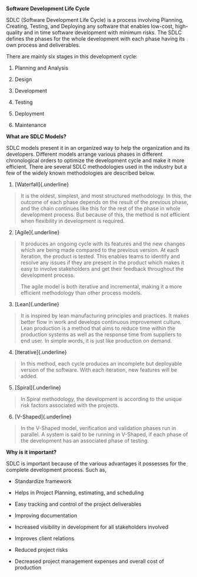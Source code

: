 **Software Development Life Cycle**

SDLC (Software Development Life Cycle) is a process involving Planning,
Creating, Testing, and Deploying any software that enables low-cost,
high-quality and in time software development with minimum risks. The
SDLC defines the phases for the whole development with each phase having
its own process and deliverables.

There are mainly six stages in this development cycle:

1.  Planning and Analysis

2.  Design

3.  Development

4.  Testing

5.  Deployment

6.  Maintenance

**What are SDLC Models?**

SDLC models present it in an organized way to help the organization and
its developers. Different models arrange various phases in different
chronological orders to optimize the development cycle and make it more
efficient. There are several SDLC methodologies used in the industry but
a few of the widely known methodologies are described below.

1.  [Waterfall]{.underline}

> It is the oldest, simplest, and most structured methodology. In this,
> the outcome of each phase depends on the result of the previous phase,
> and the chain continues like this for the rest of the phase in whole
> development process. But because of this, the method is not efficient
> when flexibility in development is required.

2.  [Agile]{.underline}

> It produces an ongoing cycle with its features and the new changes
> which are being made compared to the previous version. At each
> iteration, the product is tested. This enables teams to identify and
> resolve any issues if they are present in the product which makes it
> easy to involve stakeholders and get their feedback throughout the
> development process.
>
> The agile model is both iterative and incremental, making it a more
> efficient methodology than other process models.

3.  [Lean]{.underline}

> It is inspired by lean manufacturing principles and practices. It
> makes better flow in work and develops continuous improvement culture.
> Lean production is a method that aims to reduce time within the
> production systems as well as the response time from suppliers to end
> user. In simple words, it is just like production on demand.

4.  [Iterative]{.underline}

> In this method, each cycle produces an incomplete but deployable
> version of the software. With each iteration, new features will be
> added.

5.  [Spiral]{.underline}

> In Spiral methodology, the development is according to the unique risk
> factors associated with the projects.

6.  [V-Shaped]{.underline}

> In the V-Shaped model, verification and validation phases run in
> parallel. A system is said to be running in V-Shaped, if each phase of
> the development has an associated phase of testing.

**Why is it important?**

SDLC is important because of the various advantages it possesses for the
complete development process. Such as,

-   Standardize framework

-   Helps in Project Planning, estimating, and scheduling

-   Easy tracking and control of the project deliverables

-   Improving documentation

-   Increased visibility in development for all stakeholders involved

-   Improves client relations

-   Reduced project risks

-   Decreased project management expenses and overall cost of production
